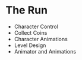 # The Run

* Character Control
* Collect Coins
* Character Animations
* Level Design
* Animator and Animations
